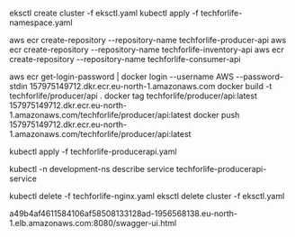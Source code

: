 eksctl create cluster -f eksctl.yaml 
kubectl apply -f techforlife-namespace.yaml

aws ecr create-repository --repository-name techforlife-producer-api
aws ecr create-repository --repository-name techforlife-inventory-api
aws ecr create-repository --repository-name techforlife-consumer-api

aws ecr get-login-password | docker login --username AWS --password-stdin 157975149712.dkr.ecr.eu-north-1.amazonaws.com
docker build -t techforlife/producer/api .
docker tag techforlife/producer/api:latest 157975149712.dkr.ecr.eu-north-1.amazonaws.com/techforlife/producer/api:latest
docker push 157975149712.dkr.ecr.eu-north-1.amazonaws.com/techforlife/producer/api:latest

kubectl apply -f techforlife-producerapi.yaml

kubectl -n development-ns describe service techforlife-producerapi-service

kubectl delete -f techforlife-nginx.yaml
eksctl delete cluster -f eksctl.yaml

a49b4af4611584106af58508133128ad-1956568138.eu-north-1.elb.amazonaws.com:8080/swagger-ui.html